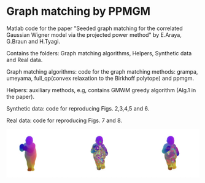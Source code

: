 # Graph matching by PPMGM
Matlab code for the paper "Seeded graph matching for the correlated Gaussian Wigner model via the projected power method" by E.Araya, G.Braun and H.Tyagi. 

Contains the folders: Graph matching algorithms, Helpers, Synthetic data and Real data. 

Graph matching algorithms: code for the graph matching methods: grampa, umeyama, full_qp(convex relaxation to the Birkhoff polytope) and ppmgm.

Helpers: auxiliary methods, e.g, contains GMWM greedy algorithm (Alg.1 in the paper).

Synthetic data: code for reproducing Figs. 2,3,4,5 and 6. 

Real data: code for reproducing Figs. 7 and 8. 

![ppmgm_rec](ppmgm_rec.jpg)




